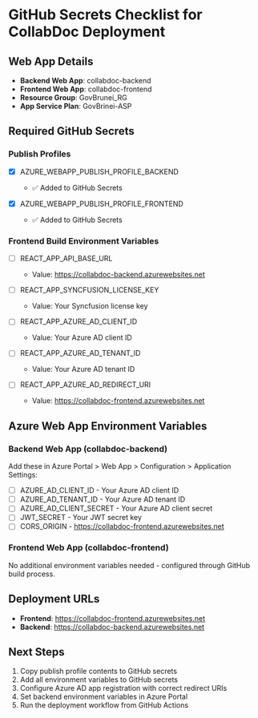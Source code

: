 ﻿# GitHub Secrets Checklist for CollabDoc Deployment

## Web App Details
- **Backend Web App**: collabdoc-backend
- **Frontend Web App**: collabdoc-frontend
- **Resource Group**: GovBrunei_RG
- **App Service Plan**: GovBrinei-ASP

## Required GitHub Secrets

### Publish Profiles
- [x] AZURE_WEBAPP_PUBLISH_PROFILE_BACKEND
  - ✅ Added to GitHub Secrets
  
- [x] AZURE_WEBAPP_PUBLISH_PROFILE_FRONTEND
  - ✅ Added to GitHub Secrets

### Frontend Build Environment Variables
- [ ] REACT_APP_API_BASE_URL
  - Value: https://collabdoc-backend.azurewebsites.net
  
- [ ] REACT_APP_SYNCFUSION_LICENSE_KEY
  - Value: Your Syncfusion license key
  
- [ ] REACT_APP_AZURE_AD_CLIENT_ID
  - Value: Your Azure AD client ID
  
- [ ] REACT_APP_AZURE_AD_TENANT_ID
  - Value: Your Azure AD tenant ID
  
- [ ] REACT_APP_AZURE_AD_REDIRECT_URI
  - Value: https://collabdoc-frontend.azurewebsites.net

## Azure Web App Environment Variables

### Backend Web App (collabdoc-backend)
Add these in Azure Portal > Web App > Configuration > Application Settings:

- [ ] AZURE_AD_CLIENT_ID - Your Azure AD client ID
- [ ] AZURE_AD_TENANT_ID - Your Azure AD tenant ID  
- [ ] AZURE_AD_CLIENT_SECRET - Your Azure AD client secret
- [ ] JWT_SECRET - Your JWT secret key
- [ ] CORS_ORIGIN - https://collabdoc-frontend.azurewebsites.net

### Frontend Web App (collabdoc-frontend)
No additional environment variables needed - configured through GitHub build process.

## Deployment URLs
- **Frontend**: https://collabdoc-frontend.azurewebsites.net
- **Backend**: https://collabdoc-backend.azurewebsites.net

## Next Steps
1. Copy publish profile contents to GitHub secrets
2. Add all environment variables to GitHub secrets
3. Configure Azure AD app registration with correct redirect URIs
4. Set backend environment variables in Azure Portal
5. Run the deployment workflow from GitHub Actions
